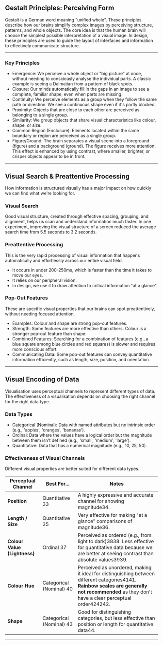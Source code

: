 
## Gestalt Principles: Perceiving Form
Gestalt is a German word meaning "unified whole". These principles describe how our brains simplify complex images by perceiving structure, patterns, and whole objects. The core idea is that the human brain will choose the simplest possible interpretation of a visual image. In design, these principles are used to guide the layout of interfaces and information to effectively communicate structure.

---
### Key Principles
- Emergence: We perceive a whole object or "big picture" at once, without needing to consciously analyse the individual parts. A classic example is seeing a Dalmatian from a pattern of black spots.
- Closure: Our minds automatically fill in the gaps in an image to see a complete, familiar shape, even when parts are missing.
- Continuity: We perceive elements as a group when they follow the same path or direction. We see a continuous shape even if it's partly blocked.
- Proximity: Objects that are close to each other are perceived as belonging to a single group.
- Similarity: We group objects that share visual characteristics like colour, shape, or size.
- Common Region (Enclosure): Elements located within the same boundary or region are perceived as a single group.
- Figure/Ground: The brain separates a visual scene into a foreground (figure) and a background (ground). The figure receives more attention. This effect is enhanced by using contrast, where smaller, brighter, or crisper objects appear to be in front.
---
## Visual Search & Preattentive Processing
How information is structured visually has a major impact on how quickly we can find what we're looking for.
### Visual Search
Good visual structure, created through effective spacing, grouping, and alignment, helps us scan and understand information much faster. In one experiment, improving the visual structure of a screen reduced the average search time from 5.5 seconds to 3.2 seconds.
### Preattentive Processing
This is the very rapid processing of visual information that happens automatically and effortlessly across our entire visual field.

- It occurs in under 200-250ms, which is faster than the time it takes to move our eyes.
- It relies on our peripheral vision.
- In design, we use it to draw attention to critical information "at a glance".
### Pop-Out Features
These are specific visual properties that our brains can spot preattentively, without needing focused attention.

- Examples: Colour and shape are strong pop-out features.
- Strength: Some features are more effective than others. Colour is a stronger pop-out feature than shape.
- Combined Features: Searching for a combination of features (e.g., a blue square among blue circles and red squares) is slower and requires more conscious effort.
- Communicating Data: Some pop-out features can convey quantitative information efficiently, such as length, size, position, and orientation.
---
## Visual Encoding of Data

Visualisation uses perceptual channels to represent different types of data. The effectiveness of a visualisation depends on choosing the right channel for the right data type.

### Data Types
- Categorical (Nominal): Data with named attributes but no intrinsic order (e.g., 'apples', 'oranges', 'bananas').
- Ordinal: Data where the values have a logical order but the magnitude between them isn't defined (e.g., 'small', 'medium', 'large').
- Quantitative: Data that has a numerical magnitude (e.g., 10, 25, 50).
### Effectiveness of Visual Channels
Different visual properties are better suited for different data types.

| **Perceptual Channel**       | **Best For...**          | **Notes**                                                                                                                                                                                        |
| ---------------------------- | ------------------------ | ------------------------------------------------------------------------------------------------------------------------------------------------------------------------------------------------ |
| **Position**                 | Quantitative 33          | A highly expressive and accurate channel for showing magnitude34.                                                                                                                                |
| **Length / Size**            | Quantitative 35          | Very effective for making "at a glance" comparisons of magnitude36.                                                                                                                              |
| **Colour Value (Lightness)** | Ordinal 37               | Perceived as ordered (e.g., from light to dark)3838. Less effective for quantitative data because we are better at seeing contrast than absolute values3939.                                     |
| **Colour Hue**               | Categorical (Nominal) 40 | Perceived as unordered, making it ideal for distinguishing between different categories4141. **Rainbow scales are generally not recommended** as they don't have a clear perceptual order424242. |
| **Shape**                    | Categorical (Nominal) 43 | Good for distinguishing categories, but less effective than position or length for quantitative data44.                                                                                          |

---